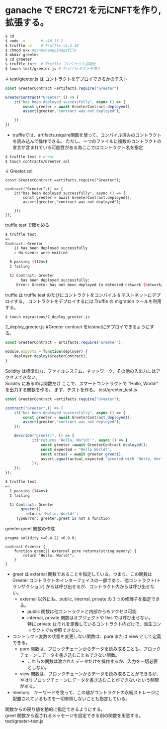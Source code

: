 # ganache で ERC721 を元にNFTを作り,拡張する。

```bash
$ cd
$ node -v       # v16.13.2
$ truffle -v    # Truffle v5.5.10
$ chmod u+x #ganacheAppImagefile
$ mkdir greeter
$ cd greeter
$ truffle init  # Truffle プロジェクト初期化
$ touch test/greeter.js # Truffleテストを書く
```
 ↓ test/gteeter.js は コントラクトをデプロイできるかのテスト
```javascript
const GreeterContract =artifacts.require("Greeter")

GreeterContract("Greeter",() => {
    it("has been deployed successfully", async () => {
        const greeter = await GreeterContract.deployed();
        assert(greeter,"contract was not deployed");

    })
})
```
- truffleでは、artifacts.require関数を使って、コンパイル済みのコントラクトを読み込んで操作できる。
ただし、一つのファイルに複数のコントラクトの宣言が含まれている可能性がある為ここではコントラクト名を指定

```bash
$ truffle test # error
$ touch contracts/Greeter.sol
```
 ↓ Greeter.sol
```solidity
const GreeterContract =artifacts.require("Greeter");

contract("Greeter",() => {
    it("has been deployed successfully", async () => {
        const greeter = await GreeterContract.deployed();
        assert(greeter,"contract was not deployed");

    });
});
``` 
truffle test で確かめる
```bash
$ truffle test
=>
Contract: Greeter
    1) has been deployed successfully
    > No events were emitted

  0 passing (112ms)
  1 failing

  1) Contract: Greeter
       has been deployed successfully:
     Error: Greeter has not been deployed to detected network (network/artifact mismatch)
```
truffle は truffle test のたびにコントラクトをコンパイル & テストネットにデプロイする。
コントラクトをデプロイするには Truffle の migration ツールを利用する。

```bash
$ touch migrations/2_deploy_greeter.js
```
2_deploy_greeter.js #Greeter contract をtestnetにデプロイできるようにする。 
```javascript
const GreeterContract = artifacts.require("Greeter");

module.exports = function(deployer) {
    deployer.deploy(GreeterContract);
}
```


Solidity は標準出力、ファイルシステム、ネットワーク、その他の入出力にはアクセスできない。   
Solidity にあるのは関数だけ 
ここで、スマートコントラクトで "Hollo, World!" を出力する関数を作る。
まず、テストを作る。
test/greeter_test.js
```javascript
const GreeterContract =artifacts.require("Greeter");

contract("Greeter",() => {
    it("has been deployed successfully", async () => {
        const greeter = await GreeterContract.deployed();
        assert(greeter,"contract was not deployed");
    });

    describe("greet()", () => {
            it("returns 'Hello, World!'", async () => {
                const greeter =await GreeterContract.deployed();
                const expected = "Hello World!";
                const actual = await greeter.greet();
                assert.equal(actual,expected,"greeted with 'Hello, World!'");
            });
    });
});
```


```bash
$ truffle test
=>
  1 passing (144ms)
  1 failing

  1) Contract: Greeter
       greeter()
         returns 'Hello, World!':
     TypeError: greeter.greet is not a function
```


greeter.greet 関数の作成
```solidity
pragma solidity >=0.4.22 <0.9.0;

contract Greeter {
    function greet() external pure returns(string memory) {
        return "Hello, World!";
    }
}
```

- greet は external 関数であることを指定している。つまり、この関数は Greeter コントラクトのインターフェイスの一部であり、他コントラクト(トランザクション) からは呼び出せるが、コントラクト内からは呼び出せない。
    - external 以外にも、public, internal, private の３つの修飾子を指定できる。
        - public 関数は他コントラクトと内部からもアクセス可能
        - internal, private 関数はオブジェクトや this では呼び出せない。<br>特に private はそれを定義しているコントラクト内だけで、派生コントラクトでも参照できない。
- コントラクト変数の状態を変更しない関数は、pure または view として定義できる。
    - pure 関数は、ブロックチェーンからデータを読み取ることも、ブロックチェーンにデータを書き込むこともできない関数。
        - これらの関数は渡されたデータだけを操作するか、入力を一切必要としない。
    - view 関数は、ブロックチェーンからデータを読み取ることができるが、やはりブロックチェーンにデータを書き込むことができないという制限がある。
- memory　キーワードを使って、この値がコントラクトの永続ストレージに配置されているものを一切参照しないことも指定している。

関数からの戻り値を動的に指定できるようにする。<br> greet 関数から返されるメッセージを設定できる別の関数を用意する。
test/greeter-test.js
```javascript

```
